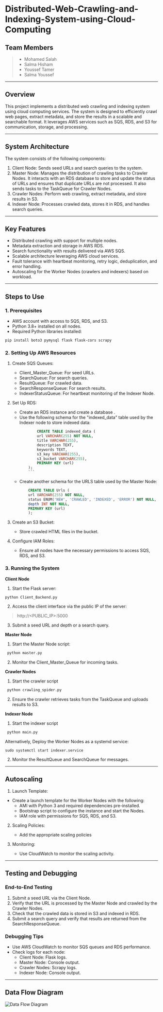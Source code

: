 # Distributed-Web-Crawling-and-Indexing-System-using-Cloud-Computing
## Team Members
> - Mohamed Salah
> - Salma Hisham
> - Youssef Tamer
> - Salma Youssef

-----

## Overview

This project implements a distributed web crawling and indexing system using cloud computing services. The system is designed to efficiently crawl web pages, extract metadata, and store the results in a scalable and searchable format. It leverages AWS services such as SQS, RDS, and S3 for communication, storage, and processing.

----

## System Architecture
The system consists of the following components:

1. Client Node: Sends seed URLs and search queries to the system.
2. Master Node: Manages the distribution of crawling tasks to Crawler Nodes. It interacts with an RDS database to store and update the status of URLs and ensures that duplicate URLs are not processed. It also sends tasks to the TaskQueue for Crawler Nodes.
3. Crawler Nodes: Perform web crawling, extract metadata, and store results in S3.
4. Indexer Node: Processes crawled data, stores it in RDS, and handles search queries.

---

## Key Features
- Distributed crawling with support for multiple nodes.
- Metadata extraction and storage in AWS RDS.
- Search functionality with results delivered via AWS SQS.
- Scalable architecture leveraging AWS cloud services.
- Fault tolerance with heartbeat monitoring, retry logic, deduplication, and error handling.
- Autoscaling for the Worker Nodes (crawlers and indexers) based on workload.

***

## Steps to Use
### 1. Prerequisites

- AWS account with access to SQS, RDS, and S3.
- Python 3.8+ installed on all nodes.
- Required Python libraries installed:

```bash
pip install boto3 pymysql flask flask-cors scrapy 
```

### 2. Setting Up AWS Resources

1. Create SQS Queues:

    - Client_Master_Queue: For seed URLs.
    - SearchQueue: For search queries.
    - ResultQueue: For crawled data.
    - SearchResponseQueue: For search results.
    - IndexerStatusQueue: For heartbeat monitoring of the Indexer Node.

2. Set Up RDS:

    - Create an RDS instance and create a database .
    - Use the following schema for the "indexed_data" table used by the Indexer node to store indexed data:
        ```SQL 
                CREATE TABLE indexed_data (
                url VARCHAR(255) NOT NULL,
                title VARCHAR(255),
                description TEXT,
                keywords TEXT,
                s3_key VARCHAR(255),
                s3_bucket VARCHAR(255),
                PRIMARY KEY (url)
            ); 
            ```
    - Create another schema for the URLS table used by the Master Node:
        ```SQL
            CREATE TABLE Urls (
            url VARCHAR(255) NOT NULL,
            status ENUM('NEW', 'CRAWLED', 'INDEXED', 'ERROR') NOT NULL,
            depth INT NOT NULL,
            PRIMARY KEY (url)
            );
        ```

3. Create an S3 Bucket:

    - Store crawled HTML files in the bucket.

4. Configure IAM Roles:

    - Ensure all nodes have the necessary permissions to access SQS, RDS, and S3.

### 3. Running the System

**Client Node**
1. Start the Flask server:
```python
python Client_Backend.py 
```
2. Access the client interface via the public IP of the server:
> http://<PUBLIC_IP>:5000
3. Submit a seed URL and depth or a search query.

**Master Node**
1. Start the Master Node script:
```python
 python master.py
```
2. Monitor the Client_Master_Queue for incoming tasks.

**Crawler Nodes**
1. Start the crawler script
```python
 python crawling_spider.py
```
2. Ensure the crawler retrieves tasks from the TaskQueue and uploads results to S3.

**Indexer Node**
1. Start the indexer script
```python
 python main.py
```

Alternatively, Deploy the Worker Nodes as a systemd service:
```linux
sudo systemctl start indexer.service
```

2. Monitor the ResultQueue and SearchQueue for messages.

***

## Autoscaling 
1. Launch Template:
- Create a launch template for the Worker Nodes with the following:
    - AMI with Python 3 and required dependencies pre-installed.
    - Bootstrap script to configure the instance and start the Nodes.
    - IAM role with permissions for SQS, RDS, and S3.

2. Scaling Policies:

    - Add the appropriate scaling policies

3. Monitoring:

    - Use CloudWatch to monitor the scaling activity.

***

## Testing and Debugging
### End-to-End Testing
1. Submit a seed URL via the Client Node.
2. Verify that the URL is processed by the Master Node and crawled by the Crawler Nodes.
3. Check that the crawled data is stored in S3 and indexed in RDS.
4. Submit a search query and verify that results are returned from the SearchResponseQueue.

### Debugging Tips
- Use AWS CloudWatch to monitor SQS queues and RDS performance.
- Check logs for each node:
    - Client Node: Flask logs.
    - Master Node: Console output.
    - Crawler Nodes: Scrapy logs.
    - Indexer Node: Console output.

***
## Data Flow Diagram

![Data Flow Diagram](/.images/DataFlow.png)
